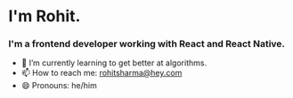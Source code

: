 # I'm Rohit.

### I'm a frontend developer working with React and React Native.

- 🌱 I’m currently learning to get better at algorithms.
- 📫 How to reach me: rohitsharma@hey.com
- 😄 Pronouns: he/him
